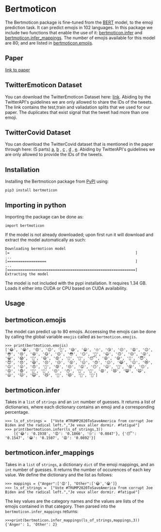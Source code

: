 # Bertmoticon 

The Bertmoticon package is fine-tuned from the [BERT](https://github.com/google-research/bert) model, to the emoji prediction task. It can predict emojis in 102 languages. In this package we include two functions that enable the use of it: [bertmoticon.infer](#bertmoticon.infer) and [bertmoticon.infer_mappings](#bertmoticon.infer_mappings). The number of emojis available for this model are 80; and are listed in [bertmoticon.emojis](#bertmoticon.emojis). 

## Paper 

[link to paper](https://aclanthology.org/2020.peoples-1.11.pdf)

## TwitterEmoticon Dataset

You can download the TwitterEmoticon Dataset here: [link](https://izbicki.me/public/cs/tweets/). Abiding by the TwitterAPI's guidelines we are only allowed to share the IDs of the tweets. The link contains the test,train and valiadation splits that we used for our paper. The duplicates that exist signal that the tweet had more than one emoji.

## TwitterCovid Dataset

You can download the TwitterCovid dataset that is mentioned in the paper through here: (5 parts) [a](https://github.com/Stefanos-stk/Bertmoticon/blob/master/bertmoticon_covid_dataset_part-aa.gz), [b](https://github.com/Stefanos-stk/Bertmoticon/blob/master/bertmoticon_covid_dataset_part-ab.gz) , [c](https://github.com/Stefanos-stk/Bertmoticon/blob/master/bertmoticon_covid_dataset_part-ac.gz) , [d](https://github.com/Stefanos-stk/Bertmoticon/blob/master/bertmoticon_covid_dataset_part-ad.gz) , [e](https://github.com/Stefanos-stk/Bertmoticon/blob/master/bertmoticon_covid_dataset_part-ae.gz).
Abiding by TwitterAPI's guidelines we are only allowed to provide the IDs of the tweets.

## Installation

Installing the Bertmoticon package from [PyPI](https://pypi.org/) using:

```
pip3 install bertmoticon
```
## Importing in python
Importing the package can be done as:
```
import bertmoticon
```
If the model is not already downloaded; upon first run it will download and extract the model automatically as such:
```
Downloading bermoticon model
[=                                                          ]
...
[==================                                         ]
...
[===========================================================]
Extracting the model
```
The model is not included with the pypi installation. It requires 1.34 GB. Loads it either into CUDA or CPU based on CUDA availability.
## Usage


## bertmoticon.emojis
The model can predict up to 80 emojis. Acceessing the emojis can be done by calling the global variable ```emojis``` called as ```bertmoticon.emojis```. 
```
>>> print(bertmoticon.emojis)
['😂', '😭', '😍', '😊', '🙏', '😅', '😁', '🙄', '😘', '😔', '😩', '😉', '😎', '😢', '😆', '😋', '😌', '😳', '😏', '🙂', '😃', '🙃', '😒', '😜', '😀', '😱', '🙈', '😄', '😡', '😬', '🙌', '😴', '😫', '😪', '😤', '😇', '😈', '😞', '😷', '😣', '😥', '😝', '😑', '😓', '😕', '😹', '😐', '😻', '😖', '😛', '😠', '🙊', '😰', '😚', '😲', '😶', '😮', '🙁', '😵', '😗', '😟', '😨', '🙇', '🙋', '😙', '😯', '🙆', '🙉', '😧', '😿', '😸', '🙀', '😦', '😽', '😺', '😼', '🙅', '😾', '🙍', '🙎']
```

## bertmoticon.infer

Takes in a ```list``` of ```strings``` and an ```int``` number of guesses. It returns a list of dictionaries, where each dictionary contains an emoji and a corresponding percentage.

```
>>> ls_of_strings =  ["Vote #TRUMP2020ToSaveAmerica from corrupt Joe Biden and the radical left.","Je veux aller dormir. #fatigué"]
>>> print(bertmoticon.infer(ls_of_strings,3))
    [{'😂': '0.1938', '😡': '0.1866', '🙄': '0.0847'}, {'😴': '0.1547', '😭': '0.1507', '😩': '0.0892'}]
```
## bertmoticon.infer_mappings
Takes in a ```list``` of ```strings```, a dictionary ```dict``` of the emoji mappings, and an ```int``` number of guesses. It returns the number of occurences of each key value. We define the dictionary and the list as follows:

```
>>> mappings = {"Anger":['😡'], "Other":['😂','😭']}
>>> ls_of_strings =  ["Vote #TRUMP2020ToSaveAmerica from corrupt Joe Biden and the radical left.","Je veux aller dormir. #fatigué"]
```
The key values are the category names and the values are lists of the emojis contained in that category. Then parsed into the ```bertmoticon.infer_mappings``` returns:
```
>>>print(bertmoticon.infer_mappings(ls_of_strings,mappings,3))
{'Anger': 1, 'Other': 2}
```

